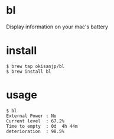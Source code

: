 # bl

Display information on your mac's battery

# install

```
$ brew tap okisanjp/bl
$ brew install bl
```

# usage

```
$ bl
External Power : No
Current level  : 67.2%
Time to empty  : 0d  4h 44m
deterioration  : 98.5%
```
